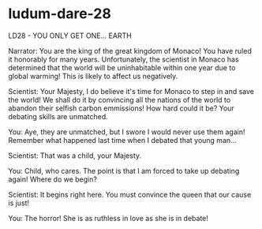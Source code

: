 ludum-dare-28
=============

LD28 - YOU ONLY GET ONE... EARTH

Narrator: You are the king of the great kingdom of Monaco!  You have ruled it honorably for many years.  Unfortunately, the scientist in Monaco has determined that the world will be uninhabitable within one year due to global warming!  This is likely to affect us negatively.

Scientist: Your Majesty, I do believe it's time for Monaco to step in and save the world! We shall do it by convincing all the nations of the world to abandon their selfish carbon emmissions!  How hard could it be?  Your debating skills are unmatched.

You: Aye, they are unmatched, but I swore I would never use them again!  Remember what happened last time when I debated that young man...

Scientist: That was a child, your Majesty.

You: Child, who cares.  The point is that I am forced to take up debating again!  Where do we begin?

Scientist: It begins right here.  You must convince the queen that our cause is just!

You: The horror!  She is as ruthless in love as she is in debate!